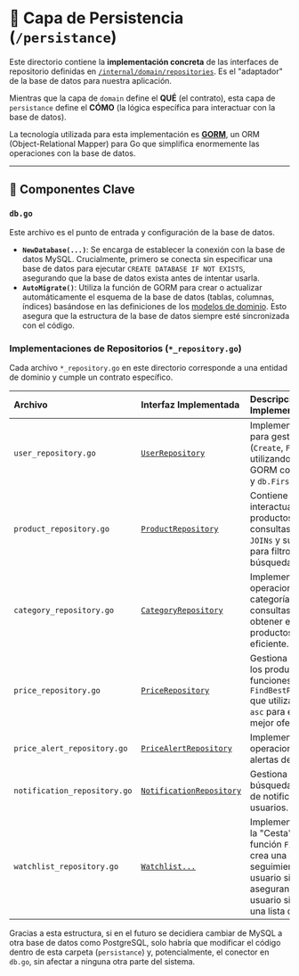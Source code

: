 # 💾 Capa de Persistencia (`/persistance`)

Este directorio contiene la **implementación concreta** de las interfaces de repositorio definidas en [`/internal/domain/repositories`](../../domain/repositories/readme.md). Es el "adaptador" de la base de datos para nuestra aplicación.

Mientras que la capa de `domain` define el **QUÉ** (el contrato), esta capa de `persistance` define el **CÓMO** (la lógica específica para interactuar con la base de datos).

La tecnología utilizada para esta implementación es [**GORM**](https://gorm.io/), un ORM (Object-Relational Mapper) para Go que simplifica enormemente las operaciones con la base de datos.

---

## 🧩 Componentes Clave

### `db.go`
Este archivo es el punto de entrada y configuración de la base de datos.
- **`NewDatabase(...)`**: Se encarga de establecer la conexión con la base de datos MySQL. Crucialmente, primero se conecta sin especificar una base de datos para ejecutar `CREATE DATABASE IF NOT EXISTS`, asegurando que la base de datos exista antes de intentar usarla.
- **`AutoMigrate()`**: Utiliza la función de GORM para crear o actualizar automáticamente el esquema de la base de datos (tablas, columnas, índices) basándose en las definiciones de los [modelos de dominio](../../domain/model/readme.md). Esto asegura que la estructura de la base de datos siempre esté sincronizada con el código.

### Implementaciones de Repositorios (`*_repository.go`)

Cada archivo `*_repository.go` en este directorio corresponde a una entidad de dominio y cumple un contrato específico.

| Archivo | Interfaz Implementada | Descripción de la Implementación |
| :--- | :--- | :--- |
| `user_repository.go` | [`UserRepository`](../../domain/repositories/readme.md#userrepository) | Implementa las funciones para gestionar usuarios (`Create`, `FindByID`, etc.) utilizando métodos de GORM como `db.Create()` y `db.First()`. |
| `product_repository.go`| [`ProductRepository`](../../domain/repositories/readme.md#productrepository) | Contiene la lógica para interactuar con productos. Incluye consultas complejas con `JOINs` y subconsultas para filtros avanzados y búsqueda de ofertas. |
| `category_repository.go`|[`CategoryRepository`](../../domain/repositories/readme.md#categoryrepository)| Implementa las operaciones para categorías, incluyendo consultas SQL `Raw` para obtener el conteo de productos de manera eficiente. |
| `price_repository.go`| [`PriceRepository`](../../domain/repositories/readme.md#pricerepository) | Gestiona los precios de los productos, con funciones clave como `FindBestPriceByProductID` que utiliza `ORDER BY price asc` para encontrar la mejor oferta. |
| `price_alert_repository.go`|[`PriceAlertRepository`](../../domain/repositories/readme.md#pricealertrepository--notificationrepository)| Implementa las operaciones para las alertas de precio. |
| `notification_repository.go`|[`NotificationRepository`](../../domain/repositories/readme.md#pricealertrepository--notificationrepository)| Gestiona la creación, búsqueda y actualización de notificaciones para los usuarios. |
| `watchlist_repository.go`|[`Watchlist...`](../../domain/repositories/readme.md#watchlistrepository--watchlistitemrepository)| Implementa la lógica para la "Cesta". Destaca la función `FindByUserID` que crea una lista de seguimiento para un usuario si no tiene una, asegurando que cada usuario siempre tenga una lista disponible. |

Gracias a esta estructura, si en el futuro se decidiera cambiar de MySQL a otra base de datos como PostgreSQL, solo habría que modificar el código dentro de esta carpeta (`persistance`) y, potencialmente, el conector en `db.go`, sin afectar a ninguna otra parte del sistema. 
